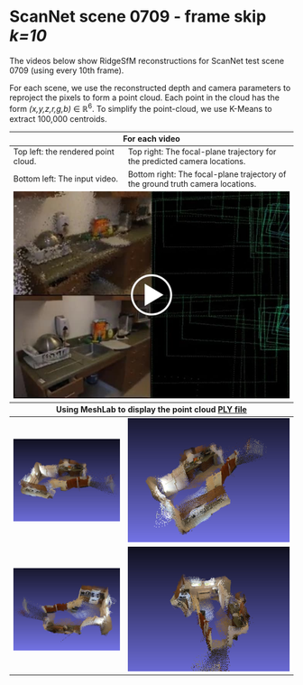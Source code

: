 # ScanNet scene 0709 - frame skip _k=10_

The videos below show RidgeSfM reconstructions for ScanNet test scene 0709 (using every 10th frame).

For each scene, we use the reconstructed depth and camera parameters to reproject the pixels to form a point cloud.
Each point in the cloud has the form _(x,y,z,r,g,b)_ ∈ ℝ<sup>6</sup>.
To simplify the point-cloud, we use K-Means to extract 100,000 centroids.

<table style="table-layout: fixed; width: 100%;">
<thead>
  <tr>
    <th colspan="2">For each video</th>
  </tr>
</thead>
<tbody>
  <tr>
    <td>Top left: the rendered point cloud.<br></td>
    <td>Top right: The focal-plane trajectory for the predicted camera locations.</td>
  </tr>
  <tr>
    <td>Bottom left: The input video.</td>
    <td>Bottom right: The focal-plane trajectory of the ground truth camera locations.</td>
  </tr>
  <tr>
  <td colspan="2">
<a href="https://drive.google.com/file/d/1h6oo0re3RBluPOYrx_R7uTNIJGxw_PnA/view" title="RidgeSfm - ScanNet scene 0709 frameskip k=10"><img src="scene2_frameskip10.jpg" alt="RidgeSfm - ScanNet scene 0709 frameskip k=10" /></a>
</td>
  </tr>
</tbody>

<thead>
  <tr>
    <th colspan="2">Using MeshLab to display the point cloud <a href="scene2_frameskip10.ply"> PLY file </a></th>
  </tr>
</thead>

<tr>
<td><img src="scene2_0.png" width="320" alt="ScanNet reconstruction" /></td>
<td><img src="scene2_1.png" width="320" alt="ScanNet reconstruction" /></td>
</tr>
<tr>
<td><img src="scene2_2.png" width="320" alt="ScanNet reconstruction" /></td>
<td><img src="scene2_3.png" width="320" alt="ScanNet reconstruction" /></td>
</tr>
</table>
